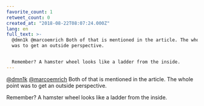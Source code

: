 ```yaml
---
favorite_count: 1
retweet_count: 0
created_at: "2018-08-22T08:07:24.000Z"
lang: en
full_text: >-
  @dmn1k @marcoemrich Both of that is mentioned in the article. The whole point
  was to get an outside perspective.


  Remember? A hamster wheel looks like a ladder from the inside.
---
```


[@dmn1k](https://twitter.com/dmn1k)
[@marcoemrich](https://twitter.com/marcoemrich) Both of that is mentioned in the
article. The whole point was to get an outside perspective.

Remember? A hamster wheel looks like a ladder from the inside.
